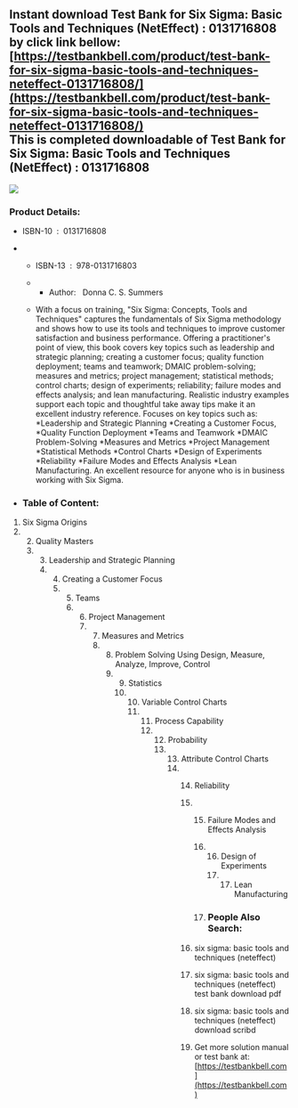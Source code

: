 Instant download **Test Bank for Six Sigma: Basic Tools and Techniques (NetEffect) : 0131716808** by click link bellow:  
[https://testbankbell.com/product/test-bank-for-six-sigma-basic-tools-and-techniques-neteffect-0131716808/](https://testbankbell.com/product/test-bank-for-six-sigma-basic-tools-and-techniques-neteffect-0131716808/)  
This is completed downloadable of Test Bank for Six Sigma: Basic Tools and Techniques (NetEffect) : 0131716808
--------------------------------------------------------------------------------------------------------------


![](https://testbankbell.com/wp-content/uploads/2023/05/0131716808-500x5001-1-300x300.jpg)
### Product Details:


* ISBN-10 ‏ : ‎ 0131716808
* * ISBN-13 ‏ : ‎ 978-0131716803
  * * Author:   Donna C. S. Summers
   
  * With a focus on training, "Six Sigma: Concepts, Tools and Techniques" captures the fundamentals of Six Sigma methodology and shows how to use its tools and techniques to improve customer satisfaction and business performance. Offering a practitioner's point of view, this book covers key topics such as leadership and strategic planning; creating a customer focus; quality function deployment; teams and teamwork; DMAIC problem-solving; measures and metrics; project management; statistical methods; control charts; design of experiments; reliability; failure modes and effects analysis; and lean manufacturing. Realistic industry examples support each topic and thoughtful take away tips make it an excellent industry reference. Focuses on key topics such as: \*Leadership and Strategic Planning \*Creating a Customer Focus, \*Quality Function Deployment \*Teams and Teamwork \*DMAIC Problem-Solving \*Measures and Metrics \*Project Management \*Statistical Methods \*Control Charts \*Design of Experiments \*Reliability \*Failure Modes and Effects Analysis \*Lean Manufacturing. An excellent resource for anyone who is in business working with Six Sigma.
 
* ### Table of Content:

1. Six Sigma Origins
2. 2. Quality Masters
   3. 3. Leadership and Strategic Planning
      4. 4. Creating a Customer Focus
         5. 5. Teams
            6. 6. Project Management
               7. 7. Measures and Metrics
                  8. 8. Problem Solving Using Design, Measure, Analyze, Improve, Control
                     9. 9. Statistics
                        10. 10. Variable Control Charts
                            11. 11. Process Capability
                                12. 12. Probability
                                    13. 13. Attribute Control Charts
                                        14. 14. Reliability
                                            15. 15. Failure Modes and Effects Analysis
                                                16. 16. Design of Experiments
                                                    17. 17. Lean Manufacturing
                                                       
                                                17. ### People Also Search:
                                               
                                            16. six sigma: basic tools and techniques (neteffect)
                                           
                                            17. six sigma: basic tools and techniques (neteffect) test bank download pdf
                                           
                                            18. six sigma: basic tools and techniques (neteffect) download scribd
                                            19.  Get more solution manual or test bank at: [https://testbankbell.com](https://testbankbell.com)
